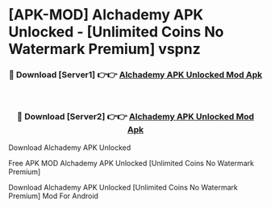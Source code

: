 # [APK-MOD] Alchademy APK Unlocked - [Unlimited Coins No Watermark Premium] vspnz



<div align="center">
<h3>🔴 Download [Server1] 👉👉 <a href="https://momento.my/?title=Alchademy_APK_Unlocked">Alchademy APK Unlocked Mod Apk</a></h3><br>

<h3>🔴 Download [Server2] 👉👉 <a href="https://momento.my/?title=Alchademy_APK_Unlocked">Alchademy APK Unlocked Mod Apk</a></h3>
</div>



Download Alchademy APK Unlocked 

Free APK MOD Alchademy APK Unlocked [Unlimited Coins No Watermark Premium]

Download Alchademy APK Unlocked [Unlimited Coins No Watermark Premium] Mod For Android
